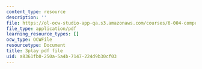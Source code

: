 ```yaml
---
content_type: resource
description: ''
file: https://ol-ocw-studio-app-qa.s3.amazonaws.com/courses/6-004-computation-structures-spring-2017/a8361fb0250a5a4b7147224d9b30cf03_0aMDzMhf528.pdf
file_type: application/pdf
learning_resource_types: []
ocw_type: OCWFile
resourcetype: Document
title: 3play pdf file
uid: a8361fb0-250a-5a4b-7147-224d9b30cf03
---
```

